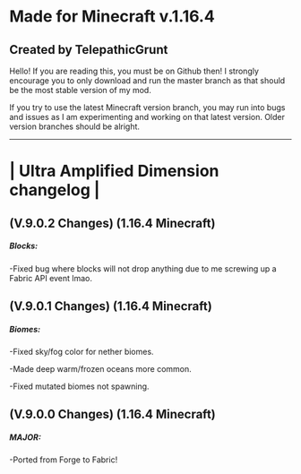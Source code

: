 # Made for Minecraft v.1.16.4

## Created by TelepathicGrunt



Hello! If you are reading this, you must be on Github then! I strongly encourage you to only download and run the master branch as that should be the most stable version of my mod. 

If you try to use the latest Minecraft version branch, you may run into bugs and issues as I am experimenting and working on that latest version. Older version branches should be alright.

---------------------------------------
# | Ultra Amplified Dimension changelog |

## (V.9.0.2 Changes) (1.16.4 Minecraft)

##### Blocks:
-Fixed bug where blocks will not drop anything due to me screwing up a Fabric API event lmao.


## (V.9.0.1 Changes) (1.16.4 Minecraft)

##### Biomes:
-Fixed sky/fog color for nether biomes.

-Made deep warm/frozen oceans more common.

-Fixed mutated biomes not spawning.


## (V.9.0.0 Changes) (1.16.4 Minecraft)

##### MAJOR:

-Ported from Forge to Fabric!


